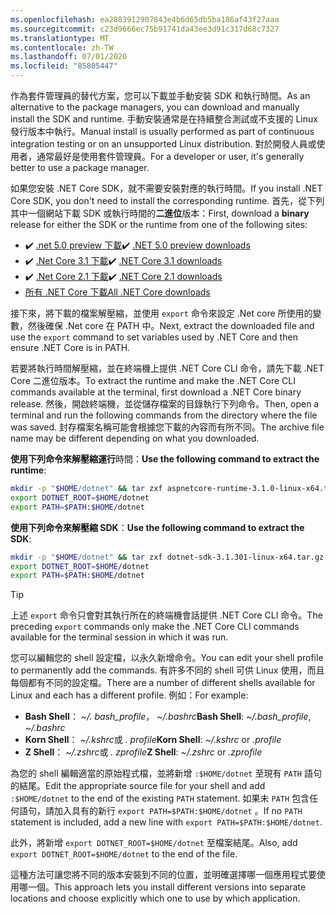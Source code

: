 ```yaml
---
ms.openlocfilehash: ea2883912907843e4b6d65db5ba186af43f27aaa
ms.sourcegitcommit: c23d9666ec75b91741da43ee3d91c317d68c7327
ms.translationtype: MT
ms.contentlocale: zh-TW
ms.lasthandoff: 07/01/2020
ms.locfileid: "85805447"
---
```


<!-- Note, this content is copied in ../macos.md. Any fixes should be applied there too, though content may be different -->

<span data-ttu-id="42961-101">作為套件管理員的替代方案，您可以下載並手動安裝 SDK 和執行時間。</span><span class="sxs-lookup"><span data-stu-id="42961-101">As an alternative to the package managers, you can download and manually install the SDK and runtime.</span></span> <span data-ttu-id="42961-102">手動安裝通常是在持續整合測試或不支援的 Linux 發行版本中執行。</span><span class="sxs-lookup"><span data-stu-id="42961-102">Manual install is usually performed as part of continuous integration testing or on an unsupported Linux distribution.</span></span> <span data-ttu-id="42961-103">對於開發人員或使用者，通常最好是使用套件管理員。</span><span class="sxs-lookup"><span data-stu-id="42961-103">For a developer or user, it's generally better to use a package manager.</span></span>

<span data-ttu-id="42961-104">如果您安裝 .NET Core SDK，就不需要安裝對應的執行時間。</span><span class="sxs-lookup"><span data-stu-id="42961-104">If you install .NET Core SDK, you don't need to install the corresponding runtime.</span></span> <span data-ttu-id="42961-105">首先，從下列其中一個網站下載 SDK 或執行時間的**二進位**版本：</span><span class="sxs-lookup"><span data-stu-id="42961-105">First, download a **binary** release for either the SDK or the runtime from one of the following sites:</span></span>

- <span data-ttu-id="42961-106">✔️ [.net 5.0 preview 下載](https://dotnet.microsoft.com/download/dotnet/5.0)</span><span class="sxs-lookup"><span data-stu-id="42961-106">✔️ [.NET 5.0 preview downloads](https://dotnet.microsoft.com/download/dotnet/5.0)</span></span>
- <span data-ttu-id="42961-107">✔️ [.Net Core 3.1 下載](https://dotnet.microsoft.com/download/dotnet-core/3.1)</span><span class="sxs-lookup"><span data-stu-id="42961-107">✔️ [.NET Core 3.1 downloads](https://dotnet.microsoft.com/download/dotnet-core/3.1)</span></span>
- <span data-ttu-id="42961-108">✔️ [.Net Core 2.1 下載](https://dotnet.microsoft.com/download/dotnet-core/2.1)</span><span class="sxs-lookup"><span data-stu-id="42961-108">✔️ [.NET Core 2.1 downloads](https://dotnet.microsoft.com/download/dotnet-core/2.1)</span></span>
- [<span data-ttu-id="42961-109">所有 .NET Core 下載</span><span class="sxs-lookup"><span data-stu-id="42961-109">All .NET Core downloads</span></span>](https://dotnet.microsoft.com/download/dotnet-core)

<span data-ttu-id="42961-110">接下來，將下載的檔案解壓縮，並使用 `export` 命令來設定 .Net core 所使用的變數，然後確保 .Net core 在 PATH 中。</span><span class="sxs-lookup"><span data-stu-id="42961-110">Next, extract the downloaded file and use the `export` command to set variables used by .NET Core and then ensure .NET Core is in PATH.</span></span>

<span data-ttu-id="42961-111">若要將執行時間解壓縮，並在終端機上提供 .NET Core CLI 命令，請先下載 .NET Core 二進位版本。</span><span class="sxs-lookup"><span data-stu-id="42961-111">To extract the runtime and make the .NET Core CLI commands available at the terminal, first download a .NET Core binary release.</span></span> <span data-ttu-id="42961-112">然後，開啟終端機，並從儲存檔案的目錄執行下列命令。</span><span class="sxs-lookup"><span data-stu-id="42961-112">Then, open a terminal and run the following commands from the directory where the file was saved.</span></span> <span data-ttu-id="42961-113">封存檔案名稱可能會根據您下載的內容而有所不同。</span><span class="sxs-lookup"><span data-stu-id="42961-113">The archive file name may be different depending on what you downloaded.</span></span>

<span data-ttu-id="42961-114">**使用下列命令來解壓縮運行**時間：</span><span class="sxs-lookup"><span data-stu-id="42961-114">**Use the following command to extract the runtime**:</span></span>

```bash
mkdir -p "$HOME/dotnet" && tar zxf aspnetcore-runtime-3.1.0-linux-x64.tar.gz -C "$HOME/dotnet"
export DOTNET_ROOT=$HOME/dotnet
export PATH=$PATH:$HOME/dotnet
```

<span data-ttu-id="42961-115">**使用下列命令來解壓縮 SDK**：</span><span class="sxs-lookup"><span data-stu-id="42961-115">**Use the following command to extract the SDK**:</span></span>

```bash
mkdir -p "$HOME/dotnet" && tar zxf dotnet-sdk-3.1.301-linux-x64.tar.gz -C "$HOME/dotnet"
export DOTNET_ROOT=$HOME/dotnet
export PATH=$PATH:$HOME/dotnet
```

> [!TIP]
> <span data-ttu-id="42961-116">上述 `export` 命令只會對其執行所在的終端機會話提供 .NET Core CLI 命令。</span><span class="sxs-lookup"><span data-stu-id="42961-116">The preceding `export` commands only make the .NET Core CLI commands available for the terminal session in which it was run.</span></span>
>
> <span data-ttu-id="42961-117">您可以編輯您的 shell 設定檔，以永久新增命令。</span><span class="sxs-lookup"><span data-stu-id="42961-117">You can edit your shell profile to permanently add the commands.</span></span> <span data-ttu-id="42961-118">有許多不同的 shell 可供 Linux 使用，而且每個都有不同的設定檔。</span><span class="sxs-lookup"><span data-stu-id="42961-118">There are a number of different shells available for Linux and each has a different profile.</span></span> <span data-ttu-id="42961-119">例如：</span><span class="sxs-lookup"><span data-stu-id="42961-119">For example:</span></span>
>
> - <span data-ttu-id="42961-120">**Bash Shell**： *~/. bash_profile*， *~/.bashrc*</span><span class="sxs-lookup"><span data-stu-id="42961-120">**Bash Shell**: *~/.bash_profile*, *~/.bashrc*</span></span>
> - <span data-ttu-id="42961-121">**Korn Shell**： *~/.kshrc*或 *. profile*</span><span class="sxs-lookup"><span data-stu-id="42961-121">**Korn Shell**: *~/.kshrc* or *.profile*</span></span>
> - <span data-ttu-id="42961-122">**Z Shell**： *~/.zshrc*或 *. zprofile*</span><span class="sxs-lookup"><span data-stu-id="42961-122">**Z Shell**: *~/.zshrc* or *.zprofile*</span></span>
>
> <span data-ttu-id="42961-123">為您的 shell 編輯適當的原始程式檔，並將新增 `:$HOME/dotnet` 至現有 `PATH` 語句的結尾。</span><span class="sxs-lookup"><span data-stu-id="42961-123">Edit the appropriate source file for your shell and add `:$HOME/dotnet` to the end of the existing `PATH` statement.</span></span> <span data-ttu-id="42961-124">如果未 `PATH` 包含任何語句，請加入具有的新行 `export PATH=$PATH:$HOME/dotnet` 。</span><span class="sxs-lookup"><span data-stu-id="42961-124">If no `PATH` statement is included, add a new line with `export PATH=$PATH:$HOME/dotnet`.</span></span>
>
> <span data-ttu-id="42961-125">此外，將新增 `export DOTNET_ROOT=$HOME/dotnet` 至檔案結尾。</span><span class="sxs-lookup"><span data-stu-id="42961-125">Also, add `export DOTNET_ROOT=$HOME/dotnet` to the end of the file.</span></span>

<span data-ttu-id="42961-126">這種方法可讓您將不同的版本安裝到不同的位置，並明確選擇哪一個應用程式要使用哪一個。</span><span class="sxs-lookup"><span data-stu-id="42961-126">This approach lets you install different versions into separate locations and choose explicitly which one to use by which application.</span></span>
